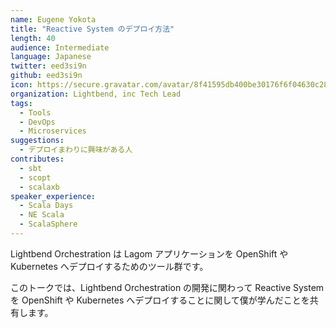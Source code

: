 ```yaml
---
name: Eugene Yokota
title: "Reactive System のデプロイ方法"
length: 40
audience: Intermediate
language: Japanese
twitter: eed3si9n
github: eed3si9n
icon: https://secure.gravatar.com/avatar/8f41595db400be30176f6f04630c2842
organization: Lightbend, inc Tech Lead
tags:
  - Tools
  - DevOps
  - Microservices
suggestions:
  - デプロイまわりに興味がある人
contributes:
  - sbt
  - scopt
  - scalaxb
speaker_experience:
  - Scala Days
  - NE Scala
  - ScalaSphere
---
```

Lightbend Orchestration は Lagom アプリケーションを OpenShift や Kubernetes へデプロイするためのツール群です。

このトークでは、Lightbend Orchestration の開発に関わって Reactive System を OpenShift や Kubernetes へデプロイすることに関して僕が学んだことを共有します。
